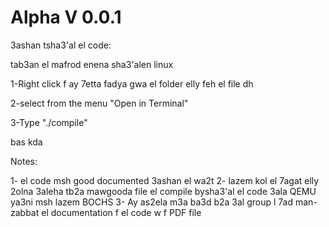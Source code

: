 Alpha V 0.0.1
====================================
3ashan tsha3'al el code:

tab3an el mafrod enena sha3'alen linux

1-Right click f ay 7etta fadya gwa el folder elly feh el file dh 

2-select from the menu "Open in Terminal"

3-Type "./compile"

bas kda 



Notes:

1- el code msh good documented 3ashan el wa2t
2- lazem kol el 7agat elly 2olna 3aleha tb2a mawgooda file el compile bysha3'al el code 3ala QEMU ya3ni msh lazem BOCHS
3- Ay as2ela m3a ba3d b2a 3al group l 7ad man-zabbat el documentation f el code w f PDF file 

